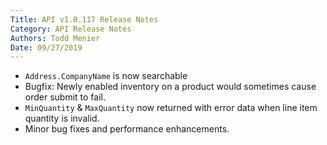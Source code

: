 ```yaml
---
Title: API v1.0.117 Release Notes
Category: API Release Notes
Authors: Todd Menier
Date: 09/27/2019
---
```


- `Address.CompanyName` is now searchable
- Bugfix: Newly enabled inventory on a product would sometimes cause order submit to fail.
- `MinQuantity` & `MaxQuantity` now returned with error data when line item quantity is invalid.
- Minor bug fixes and performance enhancements.
